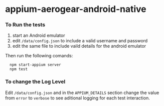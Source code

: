 # appium-aerogear-android-native

  ### To Run the tests

  1. start an Android emulator
  2. edit `/data/config.json` to include a valid username and password
  3. edit the same file to include vaild details for the android
   emulator 

  Then run the following comands:

  ```
    npm start-appium server
    npm test
  ```

  ### To change the Log Level

  Edit `/data/config.json` and in the `APPIUM_DETAILS` section change
  the value from `error` to `verbose` to see aditional logging for each
  test interaction. 
